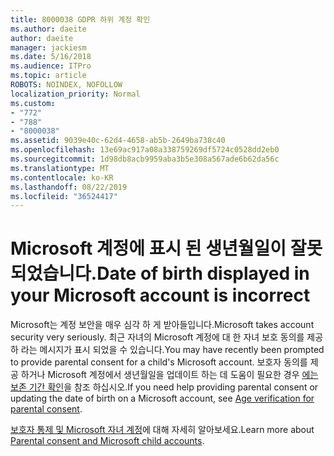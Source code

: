 ```yaml
---
title: 8000038 GDPR 하위 계정 확인
ms.author: daeite
author: daeite
manager: jackiesm
ms.date: 5/16/2018
ms.audience: ITPro
ms.topic: article
ROBOTS: NOINDEX, NOFOLLOW
localization_priority: Normal
ms.custom:
- "772"
- "788"
- "8000038"
ms.assetid: 9039e40c-62d4-4658-ab5b-2649ba738c40
ms.openlocfilehash: 13e69ac917a08a338759269df5724c0528dd2eb0
ms.sourcegitcommit: 1d98db8acb9959aba3b5e308a567ade6b62da56c
ms.translationtype: MT
ms.contentlocale: ko-KR
ms.lasthandoff: 08/22/2019
ms.locfileid: "36524417"
---
```

# <a name="date-of-birth-displayed-in-your-microsoft-account-is-incorrect"></a><span data-ttu-id="1418e-102">Microsoft 계정에 표시 된 생년월일이 잘못 되었습니다.</span><span class="sxs-lookup"><span data-stu-id="1418e-102">Date of birth displayed in your Microsoft account is incorrect</span></span>

<span data-ttu-id="1418e-103">Microsoft는 계정 보안을 매우 심각 하 게 받아들입니다.</span><span class="sxs-lookup"><span data-stu-id="1418e-103">Microsoft takes account security very seriously.</span></span> <span data-ttu-id="1418e-104">최근 자녀의 Microsoft 계정에 대 한 자녀 보호 동의를 제공 하 라는 메시지가 표시 되었을 수 있습니다.</span><span class="sxs-lookup"><span data-stu-id="1418e-104">You may have recently been prompted to provide parental consent for a child's Microsoft account.</span></span> <span data-ttu-id="1418e-105">보호자 동의를 제공 하거나 Microsoft 계정에서 생년월일을 업데이트 하는 데 도움이 필요한 경우 [에는 보존 기간 확인](https://go.microsoft.com/fwlink/p/?linkid=874364)을 참조 하십시오.</span><span class="sxs-lookup"><span data-stu-id="1418e-105">If you need help providing parental consent or updating the date of birth on a Microsoft account, see [Age verification for parental consent](https://go.microsoft.com/fwlink/p/?linkid=874364).</span></span>
  
<span data-ttu-id="1418e-106">[보호자 통제 및 Microsoft 자녀 계정](https://go.microsoft.com/fwlink/p/?linkid=874365)에 대해 자세히 알아보세요.</span><span class="sxs-lookup"><span data-stu-id="1418e-106">Learn more about [Parental consent and Microsoft child accounts](https://go.microsoft.com/fwlink/p/?linkid=874365).</span></span>
  